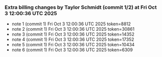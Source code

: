 
### Extra billing changes by Taylor Schmidt (commit 1/2) at Fri Oct  3 12:00:36 UTC 2025
* note 1 (commit 1) Fri Oct  3 12:00:36 UTC 2025 token=8812
* note 2 (commit 1) Fri Oct  3 12:00:36 UTC 2025 token=30861
* note 3 (commit 1) Fri Oct  3 12:00:36 UTC 2025 token=14352
* note 4 (commit 1) Fri Oct  3 12:00:36 UTC 2025 token=17352
* note 5 (commit 1) Fri Oct  3 12:00:36 UTC 2025 token=10434
* note 6 (commit 1) Fri Oct  3 12:00:36 UTC 2025 token=6309
